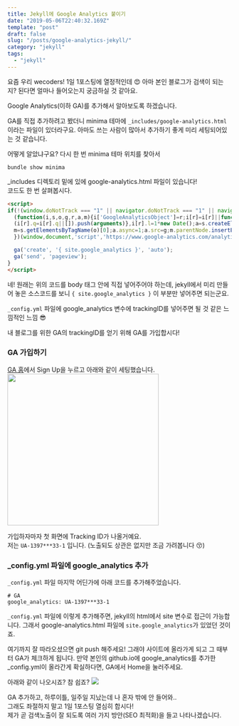 ```yaml
---
title: Jekyll에 Google Analytics 붙이기
date: "2019-05-06T22:40:32.169Z"
template: "post"
draft: false
slug: "/posts/google-analytics-jekyll/"
category: "jekyll"
tags:
  - "jekyll"
---
```



요즘 우리 wecoders! 1일 1포스팅에 열정적인데 :heart_eyes: 아마 본인 블로그가 검색이 되는지?
된다면 얼마나 들어오는지 궁금하실 것 같아요.

Google Analytics(이하 GA)를 추가해서 알아보도록 하겠습니다.

GA를 직접 추가하려고 봤더니 minima 테마에 `_includes/google-analytics.html` 이라는 파일이 있더라구요.
아마도 쓰는 사람이 많아서 추가하기 좋게 미리 세팅되어있는 것 같습니다.

어떻게 알았냐구요? 다시 한 번 minima 테마 위치를 찾아서
```
bundle show minima
```
_includes 디렉토리 밑에 있에 google-analytics.html 파일이 있습니다!<br/>
코드도 한 번 살펴봅시다.
```html
<script>
if(!(window.doNotTrack === "1" || navigator.doNotTrack === "1" || navigator.doNotTrack === "yes" || navigator.msDoNotTrack === "1")) {
  (function(i,s,o,g,r,a,m){i['GoogleAnalyticsObject']=r;i[r]=i[r]||function(){
  (i[r].q=i[r].q||[]).push(arguments)},i[r].l=1*new Date();a=s.createElement(o),
  m=s.getElementsByTagName(o)[0];a.async=1;a.src=g;m.parentNode.insertBefore(a,m)
  })(window,document,'script','https://www.google-analytics.com/analytics.js','ga');

  ga('create', '{ site.google_analytics }', 'auto');
  ga('send', 'pageview');
}
</script>
```
네! 원래는 위의 코드를 body 태그 안에 직접 넣어주어야 하는데, jekyll에서 미리 만들어 놓은 소스코드를 보니 `{ site.google_analytics }` 이 부분만 넣어주면 되는군요.

`_config.yml` 파일에 google_analytics 변수에 trackingID를 넣어주면 될 것 같은 느낌적인 느낌 :sunglasses:

내 블로그를 위한 GA의 trackingID를 얻기 위해 GA를 가입합시다!

### GA 가입하기

[GA 홈](https://analytics.google.com)에서 Sign Up을 누르고 아래와 같이 세팅했습니다.
<img src="/img/190506-ga.png" width="340" />

가입하자마자 첫 화면에 Tracking ID가 나올거예요.<br/>
저는 `UA-1397***33-1` 입니다. (노출되도 상관은 없지만 조금 가려봅니다 :kissing_closed_eyes:)

### _config.yml 파일에 google_analytics 추가
`_config.yml` 파일 마지막 어딘가에 아래 코드를 추가해주었습니다.
```
# GA
google_analytics: UA-1397***33-1
```
`_config.yml` 파일에 이렇게 추가해주면, jekyll의 html에서 site 변수로 접근이 가능합니다.
그래서 google-analytics.html 파일에 `site.google_analytics`가 있었던 것이죠.

여기까지 잘 따라오셨으면 git push 해주세요! 그래야 사이트에 올라가게 되고 그 때부터 GA가 체크하게 됩니다.
만약 본인의 github.io에 google_analytics를 추가한 _config.yml이 올라간게 확실하다면, GA에서 Home을 눌러주세요.

아래와 같이 나오시죠? 참 쉽죠?
![](/img/190506-ga1.png)

GA 추가하고, 하루이틀, 일주일 지났는데 나 혼자 밖에 안 들어와..<br>
그래도 좌절하지 말고 1일 1포스팅 열심히 합시다!<br/>
제가 곧 검색노출이 잘 되도록 여러 가지 방안(SEO 최적화)을 들고 나타나겠습니다.
